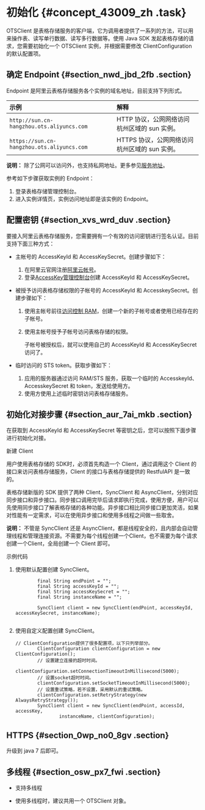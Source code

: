 # 初始化 {#concept_43009_zh .task}

OTSClient 是表格存储服务的客户端，它为调用者提供了一系列的方法，可以用来操作表、读写单行数据、读写多行数据等。使用 Java SDK 发起表格存储的请求，您需要初始化一个 OTSClient 实例，并根据需要修改 ClientConfiguration 的默认配置项。

## 确定 Endpoint {#section_nwd_jbd_2fb .section}

Endpoint 是阿里云表格存储服务各个实例的域名地址，目前支持下列形式。

|示例|解释|
|:-|:-|
|`http://sun.cn-hangzhou.ots.aliyuncs.com`|HTTP 协议，公网网络访问杭州区域的 sun 实例。|
|`https://sun.cn-hangzhou.ots.aliyuncs.com`|HTTPS 协议，公网网络访问杭州区域的 sun 实例。|

**说明：** 除了公网可以访问外，也支持私网地址。更多参见[服务地址](../../../../cn.zh-CN/开发指南/基础概念/服务地址.md#)。

参考如下步骤获取实例的 Endpoint：

1.  登录表格存储管理控制台。
2.  进入实例详情页，实例访问地址即是该实例的 Endpoint。

## 配置密钥 {#section_xvs_wrd_duv .section}

要接入阿里云表格存储服务，您需要拥有一个有效的访问密钥进行签名认证。目前支持下面三种方式：

-   主帐号的 AccessKeyId 和 AccessKeySecret。创建步骤如下：

    1.  在阿里云官网注册[阿里云帐号](https://account.aliyun.com/register/register.htm)。
    2.  登录[AccessKey管理控制台](https://ak-console.aliyun.com/#/accesskey)创建 AccessKeyId 和 AccessKeySecret。
-   被授予访问表格存储权限的子帐号的 AccessKeyId 和 AccesskeySecret。创建步骤如下：

    1.  使用主帐号前往[访问控制 RAM](https://www.aliyun.com/product/ram/)，创建一个新的子帐号或者使用已经存在的子帐号。
    2.  使用主帐号授予子帐号访问表格存储的权限。

        子帐号被授权后，就可以使用自己的 AccessKeyId 和 AccessKeySecret 访问了。

-   临时访问的 STS token。获取步骤如下：

    1.  应用的服务器通过访问 RAM/STS 服务，获取一个临时的 AccesskeyId、AccesskeySecret 和 token，发送给使用方。
    2.  使用方使用上述临时密钥访问表格存储服务。

## 初始化对接步骤 {#section_aur_7ai_mkb .section}

在获取到 AccessKeyId 和 AccessKeySecret 等密钥之后，您可以按照下面步骤进行初始化对接。

新建 Client

用户使用表格存储的 SDK时，必须首先构造一个 Client，通过调用这个 Client 的接口来访问表格存储服务，Client 的接口与表格存储提供的 RestfulAPI 是一致的。

表格存储新版的 SDK 提供了两种 Client，SyncClient 和 AsyncClient，分别对应同步接口和异步接口。同步接口调用完毕后请求即执行完成，使用方便，用户可以先使用同步接口了解表格存储的各种功能。异步接口相比同步接口更加灵活，如果对性能有一定需求，可以在使用异步接口和使用多线程之间做一些取舍。

**说明：** 不管是 SyncClient 还是 AsyncClient，都是线程安全的，且内部会自动管理线程和管理连接资源。不需要为每个线程创建一个Client，也不需要为每个请求创建一个Client，全局创建一个 Client 即可。

示例代码

1.  使用默认配置创建 SyncClient。

    ``` {#codeblock_5lw_uwa_ofb .language-java}
            final String endPoint = ""; 
            final String accessKeyId = ""; 
            final String accessKeySecret = ""; 
            final String instanceName = "";
    
            SyncClient client = new SyncClient(endPoint, accessKeyId, accessKeySecret, instanceName);
    					
    ```

2.  使用自定义配置创建 SyncClient。

    ``` {#codeblock_l2e_ddu_eyy}
    // ClientConfiguration提供了很多配置项，以下只列举部分。
            ClientConfiguration clientConfiguration = new ClientConfiguration();
            // 设置建立连接的超时时间。
            clientConfiguration.setConnectionTimeoutInMillisecond(5000);
            // 设置socket超时时间。
            clientConfiguration.setSocketTimeoutInMillisecond(5000);
            // 设置重试策略，若不设置，采用默认的重试策略。
            clientConfiguration.setRetryStrategy(new AlwaysRetryStrategy());
            SyncClient client = new SyncClient(endPoint, accessId, accessKey,
                    instanceName, clientConfiguration);
    ```


## HTTPS {#section_0wp_no0_8gv .section}

升级到 java 7 后即可。

## 多线程 {#section_osw_px7_fwi .section}

-   支持多线程

-   使用多线程时，建议共用一个 OTSClient 对象。


